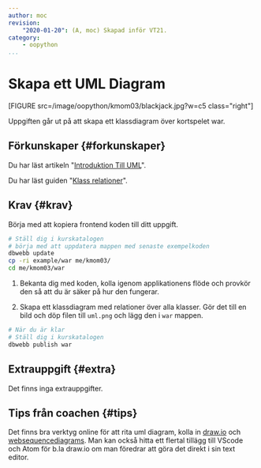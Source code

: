 ```yaml
---
author: moc
revision:
    "2020-01-20": (A, moc) Skapad inför VT21.
category:
    - oopython
...
```

Skapa ett UML Diagram
===================================

[FIGURE src=/image/oopython/kmom03/blackjack.jpg?w=c5 class="right"]

Uppgiften går ut på att skapa ett klassdiagram över kortspelet war.

<!--more-->


Förkunskaper {#forkunskaper}
-----------------------

Du har läst artikeln "[Introduktion Till UML](/kunskap/intro_till_uml)".  

Du har läst guiden "[Klass relationer](guide/kom-igang-med-objektorienterad-programmering-i-python)".  



Krav {#krav}
-----------------------

Börja med att kopiera frontend koden till ditt uppgift.

```bash
# Ställ dig i kurskatalogen
# börja med att uppdatera mappen med senaste exempelkoden
dbwebb update
cp -ri example/war me/kmom03/
cd me/kmom03/war
```

1. Bekanta dig med koden, kolla igenom applikationens flöde och provkör den så att du är säker på hur den fungerar.

1. Skapa ett klassdiagram med relationer över alla klasser. Gör det till en bild och döp filen till `uml.png` och lägg den i `war` mappen.


```bash
# När du är klar
# Ställ dig i kurskatalogen
dbwebb publish war
```


Extrauppgift {#extra}
-----------------------

Det finns inga extrauppgifter.


Tips från coachen {#tips}
-----------------------

Det finns bra verktyg online för att rita uml diagram, kolla in [draw.io](https://www.draw.io) och [websequencediagrams](https://www.websequencediagrams.com/). Man kan också hitta ett flertal tillägg till VScode och Atom för b.la draw.io om man föredrar att göra det direkt i sin text editor.

